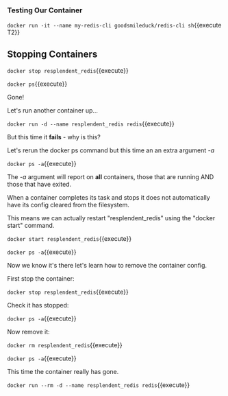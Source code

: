### Testing Our Container

`docker run -it --name my-redis-cli goodsmileduck/redis-cli sh`{{execute T2}}

## Stopping Containers

`docker stop resplendent_redis`{{execute}}

`docker ps`{{execute}}

Gone!

Let's run another container up...

`docker run -d --name resplendent_redis redis`{{execute}}

But this time it **fails** - why is this?

Let's rerun the docker ps command but this time an an extra argument _-a_

`docker ps -a`{{execute}}

The _-a_ argument will report on **all** containers, those that are running AND those that have exited.

When a container completes its task and stops it does not automatically have its config cleared from the filesystem.

This means we can actually restart "resplendent_redis" using the "docker start" command.

`docker start resplendent_redis`{{execute}}

`docker ps -a`{{execute}}

Now we know it's there let's learn how to remove the container config.

First stop the container:

`docker stop resplendent_redis`{{execute}}

Check it has stopped:

`docker ps -a`{{execute}}

Now remove it:

`docker rm resplendent_redis`{{execute}}

`docker ps -a`{{execute}}

This time the container really has gone.

`docker run --rm -d --name resplendent_redis redis`{{execute}}


